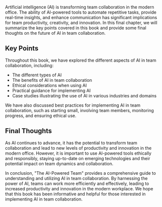 
Artificial intelligence (AI) is transforming team collaboration in the modern office. The ability of AI-powered tools to automate repetitive tasks, provide real-time insights, and enhance communication has significant implications for team productivity, creativity, and innovation. In this final chapter, we will summarize the key points covered in this book and provide some final thoughts on the future of AI in team collaboration.

Key Points
----------

Throughout this book, we have explored the different aspects of AI in team collaboration, including:

* The different types of AI
* The benefits of AI in team collaboration
* Ethical considerations when using AI
* Practical guidance for implementing AI
* Case studies illustrating the use of AI in various industries and domains

We have also discussed best practices for implementing AI in team collaboration, such as starting small, involving team members, monitoring progress, and ensuring ethical use.

Final Thoughts
--------------

As AI continues to advance, it has the potential to transform team collaboration and lead to new levels of productivity and innovation in the modern office. However, it is important to use AI-powered tools ethically and responsibly, staying up-to-date on emerging technologies and their potential impact on team dynamics and collaboration.

In conclusion, "The AI-Powered Team" provides a comprehensive guide to understanding and utilizing AI in team collaboration. By harnessing the power of AI, teams can work more efficiently and effectively, leading to increased productivity and innovation in the modern workplace. We hope that this book has been informative and helpful for those interested in implementing AI in team collaboration.